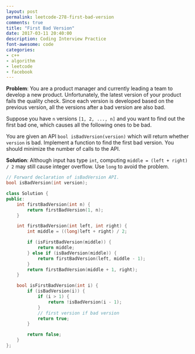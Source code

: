 ```yaml
---
layout: post
permalink: leetcode-278-first-bad-version
comments: true
title: "First Bad Version"
date: 2017-03-11 20:40:00
description: Coding Interview Practice
font-awesome: code
categories:
- c++
- algorithm
- leetcode
- facebook
---
```


**Problem**:
You are a product manager and currently leading a team to develop a new product. Unfortunately, the latest version of your product fails the quality check. Since each version is developed based on the previous version, all the versions after a bad version are also bad.

Suppose you have `n` versions `[1, 2, ..., n]` and you want to find out the first bad one, which causes all the following ones to be bad.

You are given an API `bool isBadVersion(version)` which will return whether `version` is bad. Implement a function to find the first bad version. You should minimize the number of calls to the API.

**Solution**:
Although input has type `int`, computing `middle = (left + right) / 2` may still cause integer overflow. Use `long` to avoid the problem.
```c++
// Forward declaration of isBadVersion API.
bool isBadVersion(int version);

class Solution {
public:
    int firstBadVersion(int n) {
        return firstBadVersion(1, n);
    }

    int firstBadVersion(int left, int right) {
        int middle = ((long)left + right) / 2;

        if (isFirstBadVersion(middle)) {
            return middle;
        } else if (isBadVersion(middle)) {
            return firstBadVersion(left, middle - 1);
        }
        return firstBadVersion(middle + 1, right);
    }

    bool isFirstBadVersion(int i) {
        if (isBadVersion(i)) {
            if (i > 1) {
                return !isBadVersion(i - 1);
            }
            // first version if bad version
            return true;
        }

        return false;
    }
};
```
